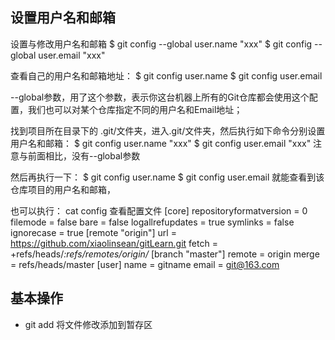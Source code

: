## 设置用户名和邮箱

设置与修改用户名和邮箱
$ git config --global user.name "xxx"
$ git config --global user.email "xxx"

查看自己的用户名和邮箱地址：
$ git config user.name
$ git config user.email

--global参数，用了这个参数，表示你这台机器上所有的Git仓库都会使用这个配置，我们也可以对某个仓库指定不同的用户名和Email地址；

找到项目所在目录下的 .git/文件夹，进入.git/文件夹，然后执行如下命令分别设置用户名和邮箱：
$ git config user.name "xxx"
$ git config user.email "xxx"
注意与前面相比，没有--global参数

然后再执行一下：
$ git config user.name
$ git config user.email
就能查看到该仓库项目的用户名和邮箱，

也可以执行：
cat config
查看配置文件
[core]
        repositoryformatversion = 0
        filemode = false
        bare = false
        logallrefupdates = true
        symlinks = false
        ignorecase = true
[remote "origin"]
        url = https://github.com/xiaolinsean/gitLearn.git
        fetch = +refs/heads/*:refs/remotes/origin/*
[branch "master"]
        remote = origin
        merge = refs/heads/master
[user]
        name = gitname
        email = git@163.com



## 基本操作

- git add 将文件修改添加到暂存区
